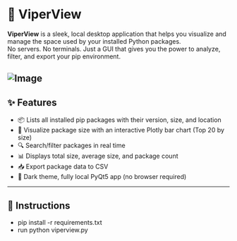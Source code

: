# 🐍 ViperView

**ViperView** is a sleek, local desktop application that helps you visualize and manage the space used by your installed Python packages.  
No servers. No terminals. Just a GUI that gives you the power to analyze, filter, and export your pip environment.

![Image](https://github.com/user-attachments/assets/602318b5-4942-4a2b-965a-3ef0aa092b46)
---

## ✨ Features

- 📦 Lists all installed pip packages with their version, size, and location
- 💾 Visualize package size with an interactive Plotly bar chart (Top 20 by size)
- 🔍 Search/filter packages in real time
- 📊 Displays total size, average size, and package count
- 📥 Export package data to CSV
- 🌙 Dark theme, fully local PyQt5 app (no browser required)

---

## 🧰 Instructions

- pip install -r requirements.txt
- run python viperview.py


